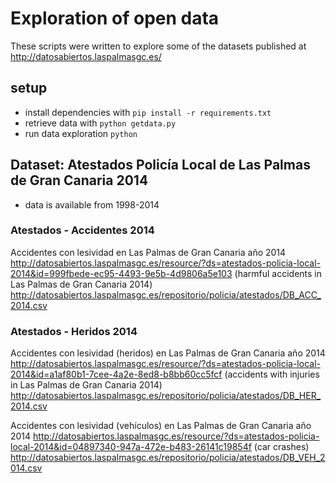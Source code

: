 # Exploration of open data

These scripts were written to explore some of the datasets published at
http://datosabiertos.laspalmasgc.es/

## setup

* install dependencies with `pip install -r requirements.txt`
* retrieve data with `python getdata.py`
* run data exploration `python`

## Dataset: Atestados Policía Local de Las Palmas de Gran Canaria 2014

* data is available from 1998-2014

### Atestados - Accidentes 2014

Accidentes con lesividad en Las Palmas de Gran Canaria año 2014
http://datosabiertos.laspalmasgc.es/resource/?ds=atestados-policia-local-2014&id=999fbede-ec95-4493-9e5b-4d9806a5e103
(harmful accidents in Las Palmas de Gran Canaria 2014)
http://datosabiertos.laspalmasgc.es/repositorio/policia/atestados/DB_ACC_2014.csv

### Atestados - Heridos 2014

Accidentes con lesividad (heridos) en Las Palmas de Gran Canaria año 2014
http://datosabiertos.laspalmasgc.es/resource/?ds=atestados-policia-local-2014&id=a1af80b1-7cee-4a2e-8ed8-b8bb60cc5fcf
(accidents with injuries in Las Palmas de Gran Canaria 2014)
http://datosabiertos.laspalmasgc.es/repositorio/policia/atestados/DB_HER_2014.csv


Accidentes con lesividad (vehículos) en Las Palmas de Gran Canaria año 2014
http://datosabiertos.laspalmasgc.es/resource/?ds=atestados-policia-local-2014&id=04897340-947a-472e-b483-26141c19854f
(car crashes)
http://datosabiertos.laspalmasgc.es/repositorio/policia/atestados/DB_VEH_2014.csv
